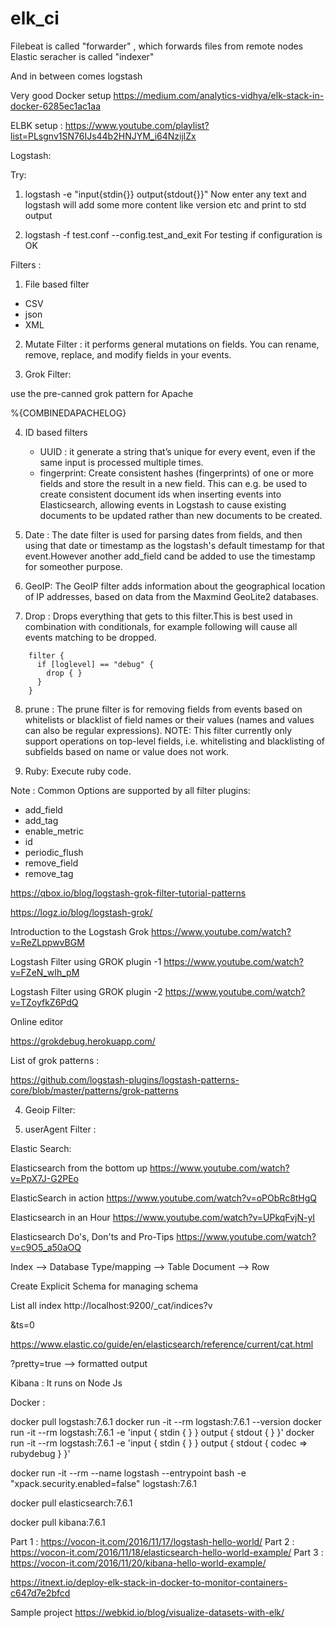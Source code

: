 # elk_ci

Filebeat is called "forwarder" , which forwards files from remote nodes
Elastic seracher is called "indexer"

And in between comes logstash

Very good Docker setup 
https://medium.com/analytics-vidhya/elk-stack-in-docker-6285ec1ac1aa


ELBK setup :
https://www.youtube.com/playlist?list=PLsgnv1SN76IJs44b2HNJYM_i64NzijlZx

Logstash:

Try:

1. logstash -e "input{stdin{}} output{stdout{}}"
   Now enter any text and logstash will add some more content like version etc and print to std output
   
2. logstash -f test.conf --config.test_and_exit 
    For testing if configuration is OK


Filters :

1. File based filter
  - CSV 
  - json
  - XML


2. Mutate Filter : it performs general mutations on fields. You can rename, remove, replace, and modify fields in your events.

3. Grok Filter:

use the pre-canned grok pattern for Apache

%{COMBINEDAPACHELOG}


4. ID based filters
   - UUID : it generate a string that’s unique for every event, even if the same input is processed multiple times.
   - fingerprint: Create consistent hashes (fingerprints) of one or more fields and store the result in a new field. This can e.g. be used to create consistent document ids when inserting events into Elasticsearch, allowing events in Logstash to cause existing documents to be updated rather than new documents to be created.

5. Date : The date filter is used for parsing dates from fields, and then using that date or timestamp as the logstash's default timestamp for that event.However another add_field cand be added to use the timestamp for someother purpose.

6. GeoIP: The GeoIP filter adds information about the geographical location of IP addresses, based on data from the Maxmind GeoLite2 databases.

7. Drop : Drops everything that gets to this filter.This is best used in combination with conditionals, for example following will cause all events matching to be dropped.
```
    filter {
      if [loglevel] == "debug" {
        drop { }
      }
    }
```
8. prune : The prune filter is for removing fields from events based on whitelists or blacklist of field names or their values (names and values can also be regular expressions).
           NOTE: This filter currently only support operations on top-level fields, i.e. whitelisting and blacklisting of subfields based on name or value does not work.

5. Ruby: Execute ruby code.


Note : Common Options are supported by all filter plugins:
- add_field
- add_tag
- enable_metric
- id
- periodic_flush
- remove_field
- remove_tag

https://qbox.io/blog/logstash-grok-filter-tutorial-patterns

https://logz.io/blog/logstash-grok/


Introduction to the Logstash Grok
https://www.youtube.com/watch?v=ReZLppwvBGM

 Logstash Filter using GROK plugin -1
https://www.youtube.com/watch?v=FZeN_wIh_pM

 Logstash Filter using GROK plugin -2
https://www.youtube.com/watch?v=TZoyfkZ6PdQ


Online editor

https://grokdebug.herokuapp.com/

List of grok patterns :

https://github.com/logstash-plugins/logstash-patterns-core/blob/master/patterns/grok-patterns

4. Geoip Filter:

5. userAgent Filter :





Elastic Search:

Elasticsearch from the bottom up
https://www.youtube.com/watch?v=PpX7J-G2PEo

ElasticSearch in action
https://www.youtube.com/watch?v=oPObRc8tHgQ

Elasticsearch in an Hour
https://www.youtube.com/watch?v=UPkqFvjN-yI

Elasticsearch Do's, Don'ts and Pro-Tips
https://www.youtube.com/watch?v=c9O5_a50aOQ

Index 				--> Database
Type/mapping  		--> Table
Document 			--> Row

Create Explicit Schema for managing schema

List all index
http://localhost:9200/_cat/indices?v

&ts=0

https://www.elastic.co/guide/en/elasticsearch/reference/current/cat.html

?pretty=true --> formatted output 

Kibana :
  It runs on Node Js
  
  
  
  
Docker :

docker pull logstash:7.6.1
docker run -it --rm logstash:7.6.1 --version
docker run -it --rm logstash:7.6.1 -e 'input { stdin { } } output { stdout { } }'
docker run -it --rm logstash:7.6.1 -e 'input { stdin { } } output { stdout { codec => rubydebug } }'

docker run -it --rm --name logstash --entrypoint bash -e "xpack.security.enabled=false" logstash:7.6.1




docker pull elasticsearch:7.6.1


docker pull kibana:7.6.1

Part 1 : https://vocon-it.com/2016/11/17/logstash-hello-world/
Part 2 : https://vocon-it.com/2016/11/18/elasticsearch-hello-world-example/
Part 3 : https://vocon-it.com/2016/11/20/kibana-hello-world-example/

https://itnext.io/deploy-elk-stack-in-docker-to-monitor-containers-c647d7e2bfcd

  
  
Sample project 
https://webkid.io/blog/visualize-datasets-with-elk/  